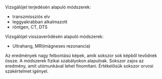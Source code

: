 

Vizsgálójel terjedésén alapuló módszerek:
- transzmissziós elv
- leggyakrabban alkalmazott
- röntgen, CT, DTS

Vizsgálójel visszaverődésén alapuló módszerek:
- Ultrahang, MRI(mágneses rezonancia)

Az eredmények nagy felbontású képek, amik sokszor sok képből tevődnek össze. A módszerek fizikai szabályokon alapulnak. Sokszor zajos az eredmény, amit utómunkával lehet finomítani. Értékelősük sokszor orvosi szakértelmet igényel.